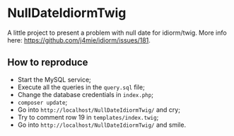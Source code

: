 NullDateIdiormTwig
==================

A little project to present a problem with null date for idiorm/twig. More info here: https://github.com/j4mie/idiorm/issues/181.


How to reproduce
----------------

* Start the MySQL service;
* Execute all the queries in the ```query.sql``` file;
* Change the database credentials in ```index.php```;
* ```composer update```;
* Go into ```http://localhost/NullDateIdiormTwig/``` and cry;
* Try to comment row 19 in ```templates/index.twig```;
* Go into ```http://localhost/NullDateIdiormTwig/``` and smile.
